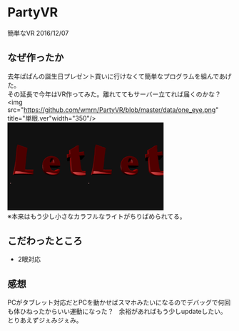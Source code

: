 # PartyVR
簡単なVR 2016/12/07    

## なぜ作ったか
去年ぱぱんの誕生日プレゼント買いに行けなくて簡単なプログラムを組んであげた。  
その延長で今年はVR作ってみた。離れててもサーバー立てれば届くのかな？  
<img src="https://github.com/wmrn/PartyVR/blob/master/data/one_eye.png" title="単眼.ver"width="350"/>
<img src="https://github.com/wmrn/PartyVR/blob/master/data/two_eyes.png" title="2眼.ver" width="350"/>  
※本来はもう少し小さなカラフルなライトがちりばめられてる。  

## こだわったところ
* 2眼対応  

## 感想
PCがタブレット対応だとPCを動かせばスマホみたいになるのでデバッグで何回も体ひねったからいい運動になった？  
余裕があればもう少しupdateしたい。とりあえずジぇみジぇみ。
